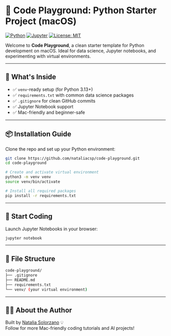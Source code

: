 # 🐍 Code Playground: Python Starter Project (macOS)

[![Python](https://img.shields.io/badge/Python-3.13-blue.svg)](https://www.python.org/)
[![Jupyter](https://img.shields.io/badge/Jupyter-ready-orange)](https://jupyter.org/)
[![License: MIT](https://img.shields.io/badge/License-MIT-yellow.svg)](https://opensource.org/licenses/MIT)

Welcome to **Code Playground**, a clean starter template for Python development on macOS. Ideal for data science, Jupyter notebooks, and experimenting with virtual environments.

---

## 🚀 What's Inside

- ✅ `venv`-ready setup (for Python 3.13+)
- ✅ `requirements.txt` with common data science packages
- ✅ `.gitignore` for clean GitHub commits
- ✅ Jupyter Notebook support
- ✅ Mac-friendly and beginner-safe

---

## 📦 Installation Guide

Clone the repo and set up your Python environment:

```bash
git clone https://github.com/nataliacsp/code-playground.git
cd code-playground

# Create and activate virtual environment
python3 -m venv venv
source venv/bin/activate

# Install all required packages
pip install -r requirements.txt
```

---

## 🧠 Start Coding

Launch Jupyter Notebooks in your browser:

```bash
jupyter notebook
```

---

## 📂 File Structure

```bash
code-playground/
├── .gitignore
├── README.md
├── requirements.txt
└── venv/ (your virtual environment)
```

---

## 👩‍💻 About the Author

Built by [Natalia Solorzano](https://github.com/nataliacsp) 💡  
Follow for more Mac-friendly coding tutorials and AI projects!


